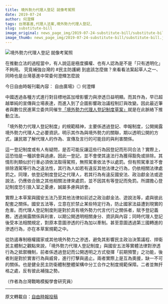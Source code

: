 ```yaml
---
title: 境外勢力代理人登記 就像考駕照
date: 2019-07-24
author: 何澄輝
tags: 台灣基進,代理人法案,境外勢力代理人登記,
slug: substitute-bill
image_original: news_page_img/2019-07-24-substitute-bill/substitute-bill.jpg
image_thumb: news_page_img/2019-07-24-substitute-bill/substitute-bill.jpg
---
```

![境外勢力代理人登記 就像考駕照](news_page_img/2019-07-24-substitute-bill/substitute-bill.jpg)

在推動立法的過程當中，有人說這是極度擴權、也有人認為是不是「只有透明化」不夠用。
究竟補強台灣的 #民主防護網 到底該怎麼做？來看看法案起草人之一、同時也是台灣基進中常委何澄輝怎麼說

今日自由時報刊載內容：
自由廣場》◎ 何澄輝

中國透過各種方式進行對目標地區加增影響力與滲透日益明顯。而其作為，早已超越單純的宣傳與立場表達，而進入到了企圖影響政治議程制訂與改變。因此最近筆者與數位民進黨立委共同催生<a href="https://talk.ltn.com.tw/article/paper/1303320" target="_blank">「境外勢力代理人登記制度草案」</a>就是在此脈絡下推動立法。

「境外勢力代理人登記制度」的規範精神，主要係透過登記、申報制度，公開揭露境外勢力代理人之必要資訊，明示其作為與境外勢力的關聯，期以透明公開的方式，讓民眾了解代理人的作為、宣傳及言行的可能目的與利害關係。

這一登記制度或有人有疑問，是否可能反讓這些行為因登記而形同合法？實際上，這恐怕是一種誤會與過慮。因此一登記，並不會使其違法行為獲得豁免或排除。其情形則類似於行車必須依法取得駕照，無照駕車依法予以處罰。但有照駕車並不會排除酒駕等行為之違法性，其行為人如若有違反其他法律之行為，仍依相關法律處罰之。同理，依登記制度登記之代理人，若其行為有違反國安法、政治獻金法或遊說法，仍應依合致之其他相關法律來處罰，並不因其有等登記而免罰。所謂擔心登記制度恐引狼入室之憂慮，誠屬多慮與誤會。

實際上本草案與國安五法乃至其他法律如前述之政治獻金法、遊說法等，處與彼此配套之關係。國安五法等，立意在於禁止某些特定行為，防止國家法益遭到現實的危害。而代理人登記制度則是對於具有境外勢力代言代行之關係者，賦予登記義務，透過揭露關係與利害，以期公開透明相關身分、資訊與內容；同時代理人登記後受本法相關規定，對原本意圖滲透的行為加以牽制。甚至意圖透過第三國轉進的滲透行為，亦在本草案規範之中。

從防遏專制極權國家或其他境外勢力之滲透，避免其影響民主政治決策議程、捍衛民主體制之觀點來說，「境外勢力代理人登記制度」與國安五法等實體法律對滲透行為之抵禦機制，前者係透過登記而公開透明之方式發揮「前期預警」之功能，後者則是對於實害行為與威脅，進行打擊與遏止。兩者實際上是互為奧援，缺一不可的關係。也是健全民主防衛體制整體架構中分工合作之制度規範保障。二者並無扞格之處，反有彼此補強之勢。

（作者為台灣戰略模擬學會研究員）

-----

原文轉載自：<a href="https://talk.ltn.com.tw/article/paper/1305235" target="_blank">自由時報投稿</a>